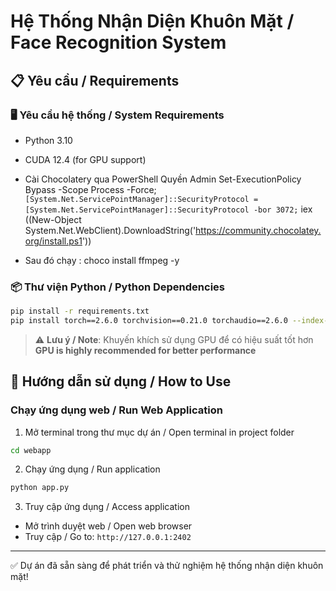 # Hệ Thống Nhận Diện Khuôn Mặt / Face Recognition System

## 📋 Yêu cầu / Requirements

### 🖥️ Yêu cầu hệ thống / System Requirements
- Python 3.10
- CUDA 12.4 (for GPU support)
- Cài Chocolatery qua PowerShell Quyền Admin
Set-ExecutionPolicy Bypass -Scope Process -Force; `
[System.Net.ServicePointManager]::SecurityProtocol = [System.Net.ServicePointManager]::SecurityProtocol -bor 3072; `
iex ((New-Object System.Net.WebClient).DownloadString('https://community.chocolatey.org/install.ps1'))

-  Sau đó chạy : choco install ffmpeg -y

### 📦 Thư viện Python / Python Dependencies
```bash
pip install -r requirements.txt
pip install torch==2.6.0 torchvision==0.21.0 torchaudio==2.6.0 --index-url https://download.pytorch.org/whl/cu124 (Nếu muốn dùng GPU)
```

> ⚠️ **Lưu ý / Note**: Khuyến khích sử dụng GPU để có hiệu suất tốt hơn  
> **GPU is highly recommended for better performance**

## 🚀 Hướng dẫn sử dụng / How to Use

### Chạy ứng dụng web / Run Web Application
1. Mở terminal trong thư mục dự án / Open terminal in project folder
```bash
cd webapp
```

2. Chạy ứng dụng / Run application
```bash
python app.py
```

3. Truy cập ứng dụng / Access application
- Mở trình duyệt web / Open web browser
- Truy cập / Go to: `http://127.0.0.1:2402`

---

✅ Dự án đã sẵn sàng để phát triển và thử nghiệm hệ thống nhận diện khuôn mặt!
